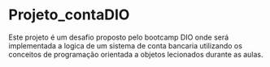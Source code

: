 # Projeto_contaDIO
Este projeto é um desafio proposto pelo bootcamp DIO onde será implementada a logica de um sistema de conta bancaria utilizando os conceitos de programação orientada a objetos lecionados durante as aulas. 
